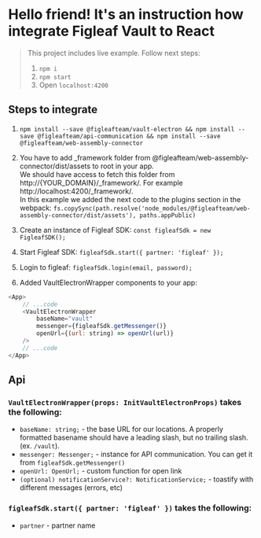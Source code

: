 # Hello friend! It's an instruction how integrate Figleaf Vault to React

> This project includes live example. Follow next steps:
> 1. `npm i`
> 2. `npm start`
> 3. Open `localhost:4200`

## Steps to integrate

1. `npm install --save @figleafteam/vault-electron && npm install --save @figleafteam/api-communication && npm install --save @figleafteam/web-assembly-connector`

2. You have to add _framework folder from @figleafteam/web-assembly-connector/dist/assets to root in your app. \
   We should have access to fetch this folder from http://{YOUR_DOMAIN}/_framework/. For example http://localhost:4200/_framework/. \
   In this example we added the next code to the plugins section in the webpack:
   `fs.copySync(path.resolve('node_modules/@figleafteam/web-assembly-connector/dist/assets'), paths.appPublic)`
   
3. Create an instance of Figleaf SDK: `const figleafSdk = new FigleafSDK();`

4. Start Figleaf SDK: `figleafSdk.start({ partner: 'figleaf' });`

5. Login to figleaf: `figleafSdk.login(email, password);`

6. Added VaultElectronWrapper components to your app:
```js
<App>
    // ...code
    <VaultElectronWrapper
        baseName="vault"
        messenger={figleafSdk.getMessenger()}
        openUrl={(url: string) => openUrl(url)}
    />
    // ...code
</App>
```

## Api

### `VaultElectronWrapper(props: InitVaultElectronProps)` takes the following:
- `baseName: string;` - the base URL for our locations. A properly formatted basename should have a leading slash, but no trailing slash. (ex. `/vault`).
- `messenger: Messenger;` - instance for API communication. You can get it from `figleafSdk.getMessenger()`
- `openUrl: OpenUrl;` - custom function for open link
- `(optional) notificationService?: NotificationService;` - toastify with different messages (errors, etc)

### `figleafSdk.start({ partner: 'figleaf' })` takes the following:
- `partner` - partner name
